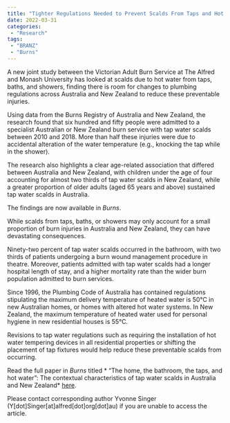 ```yaml
---
title: "Tighter Regulations Needed to Prevent Scalds From Taps and Hot Water"
date: 2022-03-31
categories:
 - "Research"
tags:
 - "BRANZ"
 - "Burns" 
---
```


<!--more-->

A new joint study between the Victorian Adult Burn Service at The Alfred and Monash University has looked at scalds due to hot water from taps, baths, and showers, finding there is room for changes to plumbing regulations across Australia and New Zealand to reduce these preventable injuries. 

Using data from the Burns Registry of Australia and New Zealand, the research found that six hundred and fifty people were admitted to a specialist Australian or New Zealand burn service with tap water scalds between 2010 and 2018. More than half these injuries were due to accidental alteration of the water temperature (e.g., knocking the tap while in the shower).

The research also highlights a clear age-related association that differed between Australia and New Zealand, with children under the age of four accounting for almost two thirds of tap water scalds in New Zealand, while a greater proportion of older adults (aged 65 years and above) sustained tap water scalds in Australia.

The findings are now available in *Burns*.

While scalds from taps, baths, or showers may only account for a small proportion of burn injuries in Australia and New Zealand, they can have devastating consequences.

Ninety-two percent of tap water scalds occurred in the bathroom, with two thirds of patients undergoing a burn wound management procedure in theatre. Moreover, patients admitted with tap water scalds had a longer hospital length of stay, and a higher mortality rate than the wider burn population admitted to burn services.

Since 1996, the Plumbing Code of Australia has contained regulations stipulating the maximum delivery temperature of heated water is 50°C in new Australian homes, or homes with altered hot water systems. In New Zealand, the maximum temperature of heated water used for personal hygiene in new residential houses is 55°C.

Revisions to tap water regulations such as requiring the installation of hot water tempering devices in all residential properties or shifting the placement of tap fixtures would help reduce these preventable scalds from occurring. 

Read the full paper in *Burns* titled * “The home, the bathroom, the taps, and hot water”: The contextual characteristics of tap water scalds in Australia and New Zealand* [here](https://www.sciencedirect.com/science/article/pii/S0305417921002436).

Please contact corresponding author Yvonne Singer (Y[dot]Singer[at]alfred[dot]org[dot]au) if you are unable to access the article.